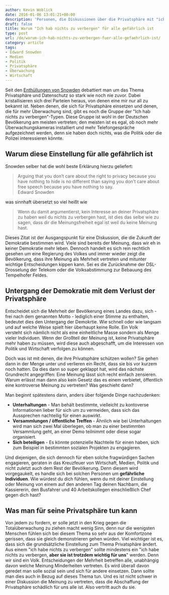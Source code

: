 ```yaml
---
author: Kevin Woblick
date: 2016-01-06 13:01:21+00:00
description: 'Personen, die Diskussionen über die Privatsphäre mit "ich hab nichts zu verbergen" beenden, tragen aktiv zu einer Zerstörung der Demokratie bei und schaden gleichzeitig denen, die ihre Privatsphäre verteidigen wollen'
draft: false
title: Warum "Ich hab nichts zu verbergen" für alle gefährlich ist
type: post
url: /de/warum-ich-hab-nichts-zu-verbergen-fuer-alle-gefaehrlich-ist/
category: article
tags:
- Edward Snowden
- Medien
- Politik
- Privatsphäre
- Überwachung
- Wirtschaft
---
```


Seit den [Enthüllungen von Snowden](https://de.wikipedia.org/wiki/Globale_%C3%9Cberwachungs-_und_Spionageaff%C3%A4re) debattiert man um das Thema Privatsphäre und Datenschutz so stark wie noch nie zuvor. Dabei kristallisieren sich drei Parteien heraus, von denen eine mir nur all zu bekannt ist. Neben denen, die sich für Privatsphäre einsetzen und denen, die für mehr Überwachung sind, gibt es noch die Gruppe der "Ich hab nichts zu verbergen"-Typen. Diese Gruppe ist wohl in der Deutschen Bevölkerung am meisten vertreten; den meisten ist es egal, ob noch mehr Überwachungskameras installiert und mehr Telefongespräche aufgezeichnet werden, denn sie haben doch nichts, was die Politik oder die Polizei interessieren könnte.


## Warum diese Einstellung für alle gefährlich ist

Snowden selber hat die wohl beste Erklärung hierzu geliefert:

> Arguing that you don’t care about the right to privacy because you have nothing to hide is no different than saying you don’t care about free speech because you have nothing to say.  
Edward Snowden

was sinnhaft übersetzt so viel heißt wie

> Wenn du damit argumentierst, kein Interesse an deiner Privatsphäre zu haben weil du nichts zu verbergen hast, ist dies das selbe wie zu sagen, dass dir die Meinungsfreiheit egal ist weil du keine Meinung hast.

Dieses Zitat ist der Ausgangspunkt für eine Diskussion, die die Zukunft der Demokratie bestimmen wird. Viele sind bereits der Meinung, dass wir eh in keiner Demokratie mehr leben. Dennoch handelt es sich rein rechtlich gesehen um eine Regierung des Volkes und immer wieder zeigt die Bevölkerung, dass ihre Meinung als Mehrheit vertreten und mitunter wichtige Entscheidungen kippen kann. Sei es die Zurücknahme der DSL-Drosselung der Telekom oder die Volksabstimmung zur Bebauung des Tempelhofer Feldes.


## Untergang der Demokratie mit dem Verlust der Privatsphäre

Entscheidet sich die Mehrheit der Bevölkerung eines Landes dazu, sich - frei nach dem genannten Motto - lediglich einer Stimme zu enthalten, bedeutet dies den Untergang der Demokrtie. Wie schnell oder wie langsam und auf welche Weise spielt hier überhaupt keine Rolle.
Ein Volk versteht sich nämlich nicht als eine einheitliche Masse sondern als Menge vieler Individuen. Wenn der Großteil der Meinung ist, keine Privatsphäre mehr haben zu müssen, wird diese auch abgeschafft, um die Interessen von Politik und Wirtschaft verfolgen zu können.

Doch was ist mit denen, die ihre Privatsphäre schützen wollen? Sie gehen dann in der Menge unter und verlieren ein Recht, dass sie bis vor kurzem noch hatten. Da dies dann so super geklappt hat, wird das nächste Grundrecht angegriffen: Eine Meinung lässt sich recht einfach zensieren. Warum erlässt man dann also kein Gesetz das es einem verbietet, öffentlich eine kontroverse Meinung zu vertreten? Was geschieht dann?

Man beginnt spätestens dann, anders über folgende Dinge nachzudenken:

* **Unterhaltungen** - Man behält bestimmte, vielleicht zu kontoverse Informationen lieber für sich um zu vermeiden, dass sich das Aussprechen nachteilig für einen auswirkt.
* **Versammlungen / öffentliche Treffen** - Ähnlich wie bei Unterhaltungen wird man sich zwei Mal überlegen, ob man zu einer bestimmten Versammlung geht, an einer Demo teilnimmt oder diese sogar organisiert.
* **Sich beteiligen** - Es könnte potenzielle Nachteile für einen haben, sich zum Beispiel in bestimmten sozialen Projekten zu engagieren.

Und diejenigen, die sich dennoch für eben solche fragwürdigen Sachen engagieren, geraten in das Kreuzfeuer von Wirtschaft, Medien, Politik und nicht zuletzt auch dem Rest der Bevölkerung. Denn diesem wird vorgegaukelt, es handle sich bei solchen Personen um **gefährliche Individuen**.
Wie würdest du dich fühlen, wenn du mit deiner Einstellung oder Meinung von einem auf den anderen Tag deinen Nachbarn, die Kassiererin, den Busfahrer und 40 Arbeitskollegen einschließlich Chef gegen dich hast?


## Was man für seine Privatsphäre tun kann

Von jedem zu fordern, er solle jetzt in den Krieg gegen die Totalüberwachung zu ziehen macht wenig Sinn, denn nur die wenigsten Menschen fühlen sich bei diesem Thema so sehr aus der Komfortzone gerissen, dass sie gleich demonstrieren gehen würden.
Viel wichtiger ist es, dass sich die grundsätzliche Einstellung zum Thema Privatsphäre ändert. Aus einem "ich habe nichts zu verbergen" sollte mindestens ein "ich habe nichts zu verbergen, **aber sie ist trotzdem wichtig für uns**" werden. Denn wir sind ein Volk. Entscheidungen der Mehrheit betreffen alle, unabhängig davon welche Meinung Minderheiten vertreten. Es wird überall davon geredet man solle sozial sein und sich für andere einsetzen. Dann sollte man dies auch in Bezug auf dieses Thema tun. Und es ist nicht schwer in einer Diskussion die Meinung zu vertreten, dass die Abschaffung der Privatsphäre schädlich für uns alle ist. Also vertritt auch du sie.
